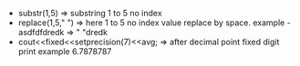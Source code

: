 * substr(1,5) => substring 1  to 5 no index
* replace(1,5," ") => here 1 to 5 no index value replace by space. example -asdfdfdredk => " "dredk
* cout<<fixed<<setprecision(7)<<avg; => after decimal point fixed digit print example 6.7878787